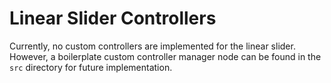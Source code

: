 # Linear Slider Controllers

Currently, no custom controllers are implemented for the linear slider. However, a boilerplate custom controller manager node can be found in the `src` directory for future implementation.
